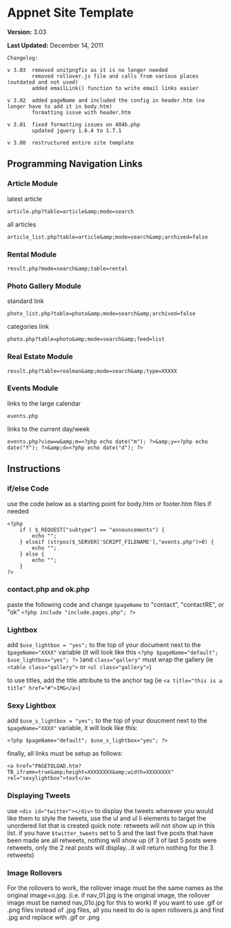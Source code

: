 # Appnet Site Template

**Version:**        3.03

**Last Updated:**   December 14, 2011

    Changelog:

    v 3.03  removed unitpngfix as it is no longer needed
            removed rollover.js file and calls from various places (outdated and not used)
            added emailLink() function to write email links easier

    v 3.02  added pageName and included the config in header.htm (no longer have to add it in body.htm)
            formatting issue with header.htm

    v 3.01  fixed formatting issues on 404b.php
            updated jquery 1.6.4 to 1.7.1

    v 3.00  restructured entire site template           



## Programming Navigation Links
	
### Article Module

latest article

    article.php?table=article&amp;mode=search

all articles

    article_list.php?table=article&amp;mode=search&amp;archived=false


### Rental Module
    result.php?mode=search&amp;table=rental
	

### Photo Gallery Module

standard link

    photo_list.php?table=photo&amp;mode=search&amp;archived=false

categories link

    photo.php?table=photo&amp;mode=search&amp;feed=list
	

### Real Estate Module

    result.php?table=realman&amp;mode=search&amp;type=XXXXX
	

### Events Module

links to the large calendar

    events.php

links to the current day/week

    events.php?view=w&amp;m=<?php echo date("m"); ?>&amp;y=<?php echo date("Y"); ?>&amp;d=<?php echo date("d"); ?>




## Instructions

### if/else Code

use the code below as a starting point for body.htm or footer.htm files if needed

    <?php 
        if ( $_REQUEST["subtype"] == "announcements") {
            echo "";
        } elseif (strpos($_SERVER['SCRIPT_FILENAME'],"events.php")>0) {
            echo "";
        } else {
            echo "";
        }
    ?>


### contact.php and ok.php

paste the following code and change `$pageName` to "contact", "contactRE", or "ok" `<?php include "include.pages.php"; ?>`


### Lightbox

add `$use_lightbox = "yes";` to the top of your document next to the `$pageName="XXXX"` variable (it will look like this `<?php $pageName="default"; $use_lightbox="yes"; ?>` )and `class="gallery"` must wrap the gallery (ie `<table class="gallery">` or `<ul class="gallery">`)

to use titles, add the title attribute to the anchor tag (ie `<a title="this is a title" href="#">IMG</a>`)
	

### Sexy Lightbox

add `$use_s_lightbox = "yes";` to the top of your doucment next to the `$pageName="XXXX"` variable, it will look like this:

    <?php $pageName="default"; $use_s_lightbox="yes"; ?>

finally, all links must be setup as follows:

    <a href="PAGETOLOAD.htm?TB_iframe=true&amp;height=XXXXXXXX&amp;width=XXXXXXXX" rel="sexylightbox">text</a> 


### Displaying Tweets

use `<div id="twitter"></div>` to display the tweets wherever you would like them to style the tweets, use the ul and ul li elements to target the unordered list that is created quick note: retweets will not show up in this list. if you have `$twitter_tweets` set to 5 and the last five posts that have been made are all retweets, nothing will show up (if 3 of last 5 posts were retweets, only the 2 real posts will display...it will return nothing for the 3 retweets)


### Image Rollovers

For the rollovers to work, the rollover image must be the same names as the original image+o.jpg.
(i.e. if nav\_01.jpg is the original image, the rollover image must be named nav\_01o.jpg for this to work)
If you want to use .gif or .png files instead of .jpg files, all you need to do is open rollovers.js and find .jpg and replace with .gif or .png
